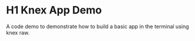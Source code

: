 # H1 Knex App Demo

A code demo to demonstrate how to build a basic app in the terminal using knex raw.
